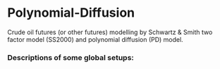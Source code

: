 # Polynomial-Diffusion
Crude oil futures (or other futures) modelling by Schwartz & Smith two factor model (SS2000) and polynomial diffusion (PD) model. 

### Descriptions of some global setups: ###
